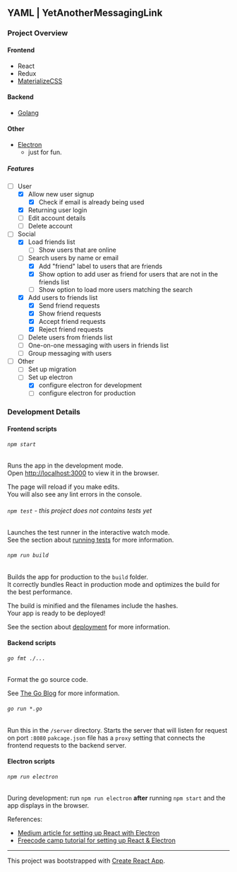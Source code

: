 ## YAML | YetAnotherMessagingLink

### Project Overview

#### Frontend

* React
* Redux
* [MaterializeCSS](https://materializecss.com/getting-started.html)

#### Backend

* [Golang](https://golang.org/)

#### Other

* [Electron](https://www.electronjs.org/)
    * just for fun.

##### Features

- [ ] User
    - [x] Allow new user signup
        - [x] Check if email is already being used
    - [x] Returning user login
    - [ ] Edit account details
    - [ ] Delete account
- [ ] Social
    - [x] Load friends list
        - [ ] Show users that are online
    - [ ] Search users by name or email
        - [x] Add "friend" label to users that are friends
        - [x] Show option to add user as friend for users that are not in the friends list
        - [ ] Show option to load more users matching the search
    - [x] Add users to friends list
        - [x] Send friend requests
        - [x] Show friend requests
        - [x] Accept friend requests
        - [x] Reject friend requests
    - [ ] Delete users from friends list
    - [ ] One-on-one messaging with users in friends list
    - [ ] Group messaging with users
- [ ] Other
    - [ ] Set up migration
    - [ ] Set up electron
        - [x] configure electron for development
        - [ ] configure electron for production

### Development Details

#### Frontend scripts

###### `npm start`

Runs the app in the development mode.<br />
Open [http://localhost:3000](http://localhost:3000) to view it in the browser.

The page will reload if you make edits.<br />
You will also see any lint errors in the console.

###### `npm test` - this project does not contains tests yet

Launches the test runner in the interactive watch mode.<br />
See the section about [running tests](https://facebook.github.io/create-react-app/docs/running-tests) for more information.

###### `npm run build`

Builds the app for production to the `build` folder.<br />
It correctly bundles React in production mode and optimizes the build for the best performance.

The build is minified and the filenames include the hashes.<br />
Your app is ready to be deployed!

See the section about [deployment](https://facebook.github.io/create-react-app/docs/deployment) for more information.

#### Backend scripts

###### `go fmt ./...`

Format the go source code.

See [The Go Blog](https://blog.golang.org/gofmt) for more information.

###### `go run *.go`

Run this in the `/server` directory. Starts the server that will listen for request on port `:8080`
`pakcage.json` file has a `proxy` setting that connects the frontend requests to the backend server.

#### Electron scripts

###### `npm run electron`

During development: run `npm run electron` **after** running `npm start` and the app displays in the browser.

References: 
- [Medium article for setting up React with Electron](https://medium.com/@brockhoff/using-electron-with-react-the-basics-e93f9761f86f)
- [Freecode camp tutorial for setting up React & Electron](https://www.freecodecamp.org/news/building-an-electron-application-with-create-react-app-97945861647c/#:~:text=Electron%20and,is%20Facebook's%20JavaScript%20view%20framework.&text=And%20Electron%20is%20GitHub's%20framework,platform%20desktop%20apps%20in%20JavaScript.&text=Most%20use%20webpack%20for%20the%20configuration%20necessary%20for%20React%20development.)

---

This project was bootstrapped with [Create React App](https://github.com/facebook/create-react-app).

